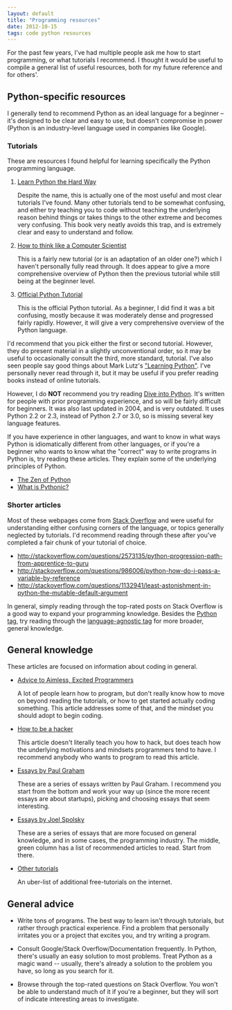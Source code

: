 ```yaml
---
layout: default
title: "Programming resources"
date: 2012-10-15
tags: code python resources
---
```


For the past few years, I've had multiple people ask me how to start programming,
or what tutorials I recommend. I thought it would be useful to compile a general
list of useful resources, both for my future reference and for others'.

## Python-specific resources

I generally tend to recommend Python as an ideal language for a beginner &ndash; 
it's designed to be clear and easy to use, but doesn't compromise in power (Python
is an industry-level language used in companies like Google).

### Tutorials

These are resources I found helpful for learning specifically the 
Python programming language.

1.  [Learn Python the Hard Way](learnpythonthehardway.org)  

    Despite the name, this is actually one of the most useful and most
    clear tutorials I've found. Many other tutorials tend to be somewhat
    confusing, and either try teaching you to code without teaching the underlying
    reason behind things or takes things to the other extreme and becomes very confusing.
    This book very neatly avoids this trap, and is extremely clear and easy to
    understand and follow.
    
2.  [How to think like a Computer Scientist](http://interactivepython.org/courselib/static/thinkcspy/index.html)  

    This is a fairly new tutorial (or is an adaptation of an older one?) which
    I haven't personally fully read through. It does appear to give a more 
    comprehensive overview of Python then the previous tutorial while still
    being at the beginner level. 
    
3.  [Official Python Tutorial](http://docs.python.org/release/3.1.5/tutorial/index.html)  

    This is the official Python tutorial. As a beginner, I did find it was a
    bit confusing, mostly because it was moderately dense and progressed
    fairly rapidly. However, it will give a very comprehensive overview of the
    Python language.
    
I'd recommend that you pick either the first or second tutorial. However, they do 
present material in a slightly unconventional order, so it may be useful to occasionally
consult the third, more standard, tutorial. I've also seen people say good things about Mark Lutz's ["Learning Python"](http://www.amazon.com/Learning-Python-Second-Edition-Mark/dp/0596002815).
I've personally never read through it, but it may be useful if you prefer reading books instead of online tutorials.

However, I do **NOT** recommend you try reading [Dive into Python](http://www.diveintopython.net/). It's written for people with prior programming experience, and so will be fairly difficult for beginners. It was also last updated in 2004, and is very outdated. It uses Python 2.2 or 2.3, instead of Python 2.7 or 3.0, so is missing several key language features. 

If you have experience in other languages, and want to know in what ways Python is idiomatically different from other languages, or if you're a beginner who wants to know what the "correct" way to write programs in Python is, try reading these articles. They explain some of the underlying principles of Python.

*   [The Zen of Python](http://www.python.org/dev/peps/pep-0020/)
*   [What is Pythonic?](http://faassen.n--tree.net/blog/view/weblog/2005/08/06/0)


### Shorter articles

Most of these webpages come from [Stack Overflow](http://stackoverflow.com) and were
useful for understanding either confusing corners of the language, or topics 
generally neglected by tutorials. I'd recommend reading through these after you've 
completed a fair chunk of your tutorial of choice.

*   <http://stackoverflow.com/questions/2573135/python-progression-path-from-apprentice-to-guru>
*   <http://stackoverflow.com/questions/986006/python-how-do-i-pass-a-variable-by-reference>
*   <http://stackoverflow.com/questions/1132941/least-astonishment-in-python-the-mutable-default-argument>

In general, simply reading through the top-rated posts on Stack Overflow is a good way to expand your programming knowledge. Besides the [Python tag](http://stackoverflow.com/questions/tagged/python), try reading through the [language-agnostic tag](http://stackoverflow.com/questions/tagged/language-agnostic) for more broader, general knowledge.


## General knowledge

These articles are focused on information about coding in general.

*   [Advice to Aimless, Excited Programmers](http://prog21.dadgum.com/80.html)  

    A lot of people learn how to program, but don't really know how to move
    on beyond reading the tutorials, or how to get started actually coding something. This article
    addresses some of that, and the mindset you should adopt to begin coding.
    
*   [How to be a hacker](http://www.catb.org/esr/faqs/hacker-howto.html)  

    This article doesn't literally teach you how to hack, but does teach
    how the underlying motivations and mindsets programmers tend to have.
    I recommend anybody who wants to program to read this article.
    
*   [Essays by Paul Graham](http://paulgraham.com/articles.html)  

    These are a series of essays written by Paul Graham. I recommend you start
    from the bottom and work your way up (since the more recent essays are about
    startups), picking and choosing essays that seem interesting. 
    
*   [Essays by Joel Spolsky](http://www.joelonsoftware.com/)  

    These are a series of essays that are more focused on general knowledge, 
    and in some cases, the programming industry. The middle, green column has
    a list of recommended articles to read. Start from there.
    
*   [Other tutorials](http://stackoverflow.com/questions/194812/list-of-freely-available-programming-books)

    An uber-list of additional free-tutorials on the internet.
    
## General advice

*   Write tons of programs. The best way to learn isn't through tutorials, but 
    rather through practical experience. Find a problem that personally irritates
    you or a project that excites you, and try writing a program.
    
*   Consult Google/Stack Overflow/Documentation frequently. In Python, there's 
    usually an easy solution to most problems. Treat Python as a magic wand -- 
    usually, there's already a solution to the problem you have, so long as you 
    search for it.
    
*   Browse through the top-rated questions on Stack Overflow. You won't be able 
    to understand much of it if you're a beginner, but they will sort of indicate
    interesting areas to investigate.

